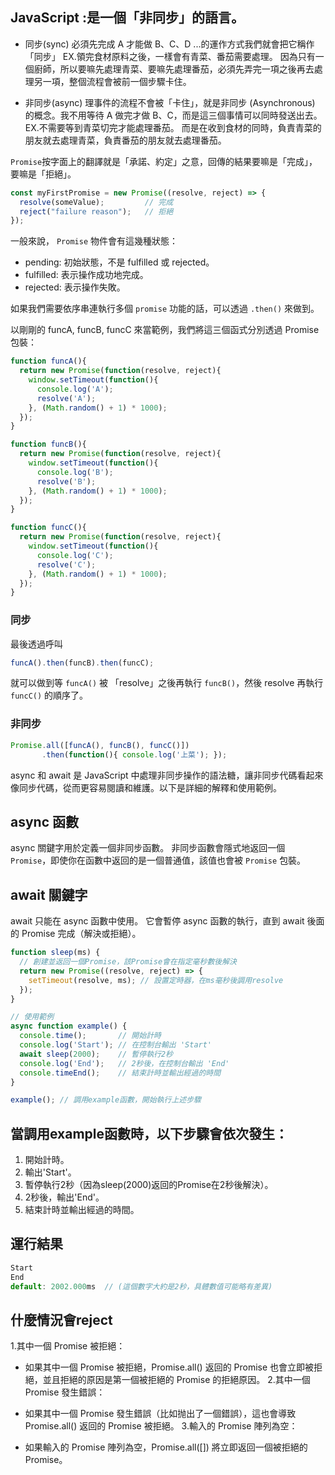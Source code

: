 ## JavaScript  :是一個「非同步」的語言。

- 同步(sync)
必須先完成 A 才能做 B、C、D ...的運作方式我們就會把它稱作「同步」
EX.領完食材原料之後，一樣會有青菜、番茄需要處理。
因為只有一個廚師，所以要嘛先處理青菜、要嘛先處理番茄，必須先弄完一項之後再去處理另一項，整個流程會被前一個步驟卡住。

- 非同步(async)
理事件的流程不會被「卡住」，就是非同步 (Asynchronous) 的概念。我不用等待 A 做完才做 B、C，而是這三個事情可以同時發送出去。 
EX.不需要等到青菜切完才能處理番茄。
而是在收到食材的同時，負責青菜的朋友就去處理青菜，負責番茄的朋友就去處理番茄。
  
`Promise`按字面上的翻譯就是「承諾、約定」之意，回傳的結果要嘛是「完成」，要嘛是「拒絕」。
```js
const myFirstPromise = new Promise((resolve, reject) => {
  resolve(someValue);         // 完成
  reject("failure reason");   // 拒絕
});
```


一般來說， `Promise` 物件會有這幾種狀態：

- pending: 初始狀態，不是 fulfilled 或 rejected。
- fulfilled: 表示操作成功地完成。
- rejected: 表示操作失敗。


如果我們需要依序串連執行多個 `promise` 功能的話，可以透過 `.then()` 來做到。

以剛剛的 funcA, funcB, funcC 來當範例，我們將這三個函式分別透過 Promise 包裝：
```js
function funcA(){
  return new Promise(function(resolve, reject){
    window.setTimeout(function(){
      console.log('A');
      resolve('A');
    }, (Math.random() + 1) * 1000);
  });
}

function funcB(){
  return new Promise(function(resolve, reject){
    window.setTimeout(function(){
      console.log('B');
      resolve('B');
    }, (Math.random() + 1) * 1000);
  });
}

function funcC(){
  return new Promise(function(resolve, reject){
    window.setTimeout(function(){
      console.log('C');
      resolve('C');
    }, (Math.random() + 1) * 1000);
  });
}
```
### 同步 
最後透過呼叫
```js
funcA().then(funcB).then(funcC);
```
就可以做到等 `funcA()` 被 「resolve」之後再執行 `funcB()`，然後 resolve 再執行 `funcC()` 的順序了。
### 非同步 
```js
Promise.all([funcA(), funcB(), funcC()])
       .then(function(){ console.log('上菜'); });
```
async 和 await 是 JavaScript 中處理非同步操作的語法糖，讓非同步代碼看起來像同步代碼，從而更容易閱讀和維護。以下是詳細的解釋和使用範例。

## async 函數
async 關鍵字用於定義一個非同步函數。
非同步函數會隱式地返回一個 `Promise`，即使你在函數中返回的是一個普通值，該值也會被 `Promise` 包裝。

## await 關鍵字
await 只能在 async 函數中使用。
它會暫停 async 函數的執行，直到 await 後面的 Promise 完成（解決或拒絕）。

```js
function sleep(ms) {
  // 創建並返回一個Promise，該Promise會在指定毫秒數後解決
  return new Promise((resolve, reject) => {
    setTimeout(resolve, ms); // 設置定時器，在ms毫秒後調用resolve
  });
}

// 使用範例
async function example() {
  console.time();       // 開始計時
  console.log('Start'); // 在控制台輸出 'Start'
  await sleep(2000);    // 暫停執行2秒
  console.log('End');   // 2秒後，在控制台輸出 'End'
  console.timeEnd();    // 結束計時並輸出經過的時間
}

example(); // 調用example函數，開始執行上述步驟

```

## 當調用example函數時，以下步驟會依次發生：

1. 開始計時。  
2. 輸出'Start'。  
3. 暫停執行2秒（因為sleep(2000)返回的Promise在2秒後解決）。  
4. 2秒後，輸出'End'。  
5. 結束計時並輸出經過的時間。  

## 運行結果
```js
Start
End
default: 2002.000ms  // (這個數字大約是2秒，具體數值可能略有差異)
```
## 什麼情況會reject
1.其中一個 Promise 被拒絕：

- 如果其中一個 Promise 被拒絕，Promise.all() 返回的 Promise 也會立即被拒絕，並且拒絕的原因是第一個被拒絕的 Promise 的拒絕原因。
2.其中一個 Promise 發生錯誤：

- 如果其中一個 Promise 發生錯誤（比如抛出了一個錯誤），這也會導致 Promise.all() 返回的 Promise 被拒絕。
3.輸入的 Promise 陣列為空：

- 如果輸入的 Promise 陣列為空，Promise.all([]) 將立即返回一個被拒絕的 Promise。


